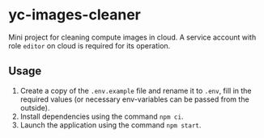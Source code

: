 # yc-images-cleaner

Mini project for cleaning compute images in cloud. A service account with role `editor` on cloud is required for its operation.

## Usage

1. Create a copy of the `.env.example` file and rename it to `.env`, fill in the required values (or necessary env-variables can be passed from the outside).
2. Install dependencies using the command `npm ci`.
3. Launch the application using the command `npm start`.


